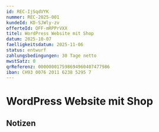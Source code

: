 ```yaml
---
id: REC-IjSqdVYK
nummer: REC-2025-001
kundeId: KD-SJWly-zv
offerteId: OFF-mRPPrVXX
titel: WordPress Website mit Shop
datum: 2025-10-07
faelligkeitsdatum: 2025-11-06
status: entwurf
zahlungsbedingungen: 30 Tage netto
mwstSatz: 0
qrReferenz: 000000017598694960407477986
iban: CH93 0076 2011 6238 5295 7
---
```


# WordPress Website mit Shop



## Notizen


